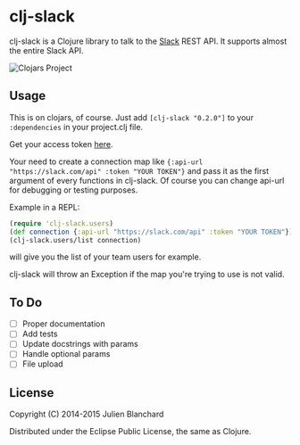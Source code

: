 # clj-slack

clj-slack is a Clojure library to talk to the [Slack](http://slack.com) REST API. It supports almost the entire Slack API.

![Clojars Project](http://clojars.org/org.julienxx/clj-slack/latest-version.svg)

## Usage

This is on clojars, of course. Just add ```[clj-slack "0.2.0"]``` to your ```:dependencies``` in your project.clj file.

Get your access token [here](https://api.slack.com/web).

Your need to create a connection map like ```{:api-url "https://slack.com/api" :token "YOUR TOKEN"}``` and pass it as the first argument of every functions in clj-slack. Of course you can change api-url for debugging or testing purposes.

Example in a REPL:
```clojure
(require 'clj-slack.users)
(def connection {:api-url "https://slack.com/api" :token "YOUR TOKEN"})
(clj-slack.users/list connection)
```
will give you the list of your team users for example.

clj-slack will throw an Exception if the map you're trying to use is not valid.

## To Do
- [ ] Proper documentation
- [ ] Add tests
- [ ] Update docstrings with params
- [ ] Handle optional params
- [ ] File upload

## License

Copyright (C) 2014-2015 Julien Blanchard

Distributed under the Eclipse Public License, the same as Clojure.
